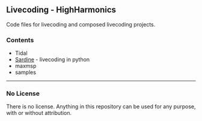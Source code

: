 ## Livecoding - HighHarmonics
Code files for livecoding and composed livecoding projects.

### Contents
- Tidal
- [Sardine](https://github.com/Bubobubobubobubo/sardine) - livecoding in python
- maxmsp
- samples

---

### No License   
There is no license. Anything in this repository can be used for any purpose, with or without attribution.
